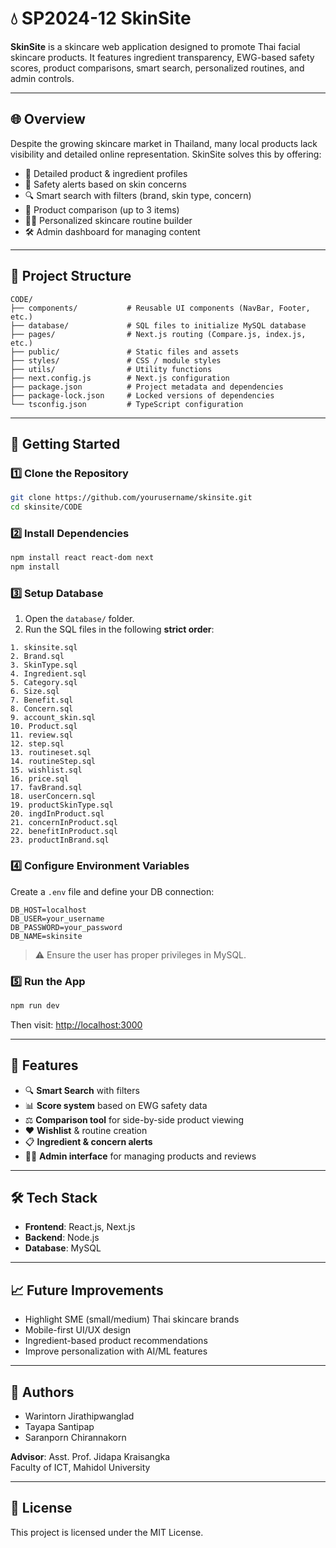 # 💧 SP2024-12 SkinSite

**SkinSite** is a skincare web application designed to promote Thai facial skincare products. It features ingredient transparency, EWG-based safety scores, product comparisons, smart search, personalized routines, and admin controls.

---

## 🌐 Overview

Despite the growing skincare market in Thailand, many local products lack visibility and detailed online representation. SkinSite solves this by offering:

- 🌿 Detailed product & ingredient profiles
- 🚨 Safety alerts based on skin concerns
- 🔍 Smart search with filters (brand, skin type, concern)
- 🧴 Product comparison (up to 3 items)
- 🧑‍💻 Personalized skincare routine builder
- 🛠️ Admin dashboard for managing content

---

## 📁 Project Structure

```
CODE/
├── components/           # Reusable UI components (NavBar, Footer, etc.)
├── database/             # SQL files to initialize MySQL database
├── pages/                # Next.js routing (Compare.js, index.js, etc.)
├── public/               # Static files and assets
├── styles/               # CSS / module styles
├── utils/                # Utility functions
├── next.config.js        # Next.js configuration
├── package.json          # Project metadata and dependencies
├── package-lock.json     # Locked versions of dependencies
└── tsconfig.json         # TypeScript configuration
```

---

## 🚀 Getting Started

### 1️⃣ Clone the Repository

```bash
git clone https://github.com/yourusername/skinsite.git
cd skinsite/CODE
```

### 2️⃣ Install Dependencies

```bash
npm install react react-dom next
npm install
```

### 3️⃣ Setup Database

1. Open the `database/` folder.
2. Run the SQL files in the following **strict order**:

```
1. skinsite.sql
2. Brand.sql
3. SkinType.sql
4. Ingredient.sql
5. Category.sql
6. Size.sql
7. Benefit.sql
8. Concern.sql
9. account_skin.sql
10. Product.sql
11. review.sql
12. step.sql
13. routineset.sql
14. routineStep.sql
15. wishlist.sql
16. price.sql
17. favBrand.sql
18. userConcern.sql
19. productSkinType.sql
20. ingdInProduct.sql
21. concernInProduct.sql
22. benefitInProduct.sql
23. productInBrand.sql
```

### 4️⃣ Configure Environment Variables

Create a `.env` file and define your DB connection:

```
DB_HOST=localhost
DB_USER=your_username
DB_PASSWORD=your_password
DB_NAME=skinsite
```

> ⚠️ Ensure the user has proper privileges in MySQL.

### 5️⃣ Run the App

```bash
npm run dev
```

Then visit: [http://localhost:3000](http://localhost:3000)

---

## 🧪 Features

- 🔍 **Smart Search** with filters
- 📊 **Score system** based on EWG safety data
- ⚖️ **Comparison tool** for side-by-side product viewing
- ❤️ **Wishlist** & routine creation
- 📋 **Ingredient & concern alerts**
- 🧑‍⚕️ **Admin interface** for managing products and reviews

---

## 🛠 Tech Stack

- **Frontend**: React.js, Next.js
- **Backend**: Node.js
- **Database**: MySQL

---

## 📈 Future Improvements

- Highlight SME (small/medium) Thai skincare brands
- Mobile-first UI/UX design
- Ingredient-based product recommendations
- Improve personalization with AI/ML features

---

## 👥 Authors

- Warintorn Jirathipwanglad  
- Tayapa Santipap  
- Saranporn Chirannakorn  

**Advisor**: Asst. Prof. Jidapa Kraisangka  
Faculty of ICT, Mahidol University

---

## 📄 License

This project is licensed under the MIT License.
